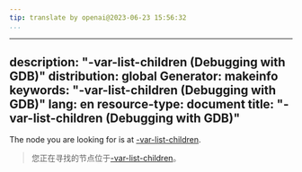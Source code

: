 ```yaml
---
tip: translate by openai@2023-06-23 15:56:32
...
```

---
description: "-var-list-children (Debugging with GDB)"
distribution: global
Generator: makeinfo
keywords: "-var-list-children (Debugging with GDB)"
lang: en
resource-type: document
title: "-var-list-children (Debugging with GDB)"
------------------------------------------------

The node you are looking for is at [-var-list-children](GDB_002fMI-Variable-Objects.html#g_t_002dvar_002dlist_002dchildren).

> 您正在寻找的节点位于[-var-list-children](GDB_002fMI-Variable-Objects.html#g_t_002dvar_002dlist_002dchildren)。
